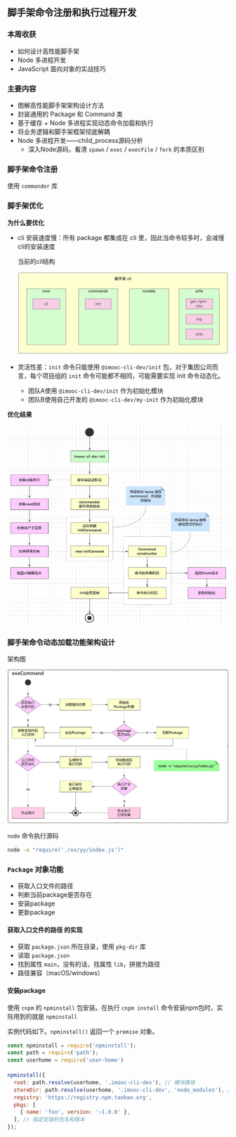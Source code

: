 ## 脚手架命令注册和执行过程开发

### 本周收获

- 如何设计高性能脚手架
- Node 多进程开发
- JavaScript 面向对象的实战技巧

### 主要内容

- 图解高性能脚手架架构设计方法
- 封装通用的 Package 和 Command 类
- 基于缓存 + Node 多进程实现动态命令加载和执行
- 将业务逻辑和脚手架框架彻底解耦
- Node 多进程开发——child_process源码分析
  - 深入Node源码，看清 `spawn` / `exec` / `execFile` / `fork` 的本质区别

### 脚手架命令注册

使用 `commander` 库

### 脚手架优化

**为什么要优化**

- cli 安装速度慢：所有 package 都集成在 cli 里，因此当命令较多时，会减慢cli的安装速度

  当前的cil结构

  ![](./images/未优化的当前结构.png)

- 灵活性差：`init` 命令只能使用 `@imooc-cli-dev/init` 包，对于集团公司而言，每个项目组的 `init` 命令可能都不相同，可能需要实现 init 命令动态化。

  - 团队A使用 `@imooc-cli-dev/init` 作为初始化模块
  - 团队B使用自己开发的 `@imooc-cli-dev/my-init` 作为初始化模块

**优化结果**

![优化结果](./images/优化脚手架架构图.png)

### 脚手架命令动态加载功能架构设计

架构图

![脚手架命令动态加载功能架构设计](./images/脚手架命令动态加载功能架构设计.png)

`node` 命令执行源码

```bash
node -e "require('./xx/yy/index.js')"
```

### `Package` 对象功能

- 获取入口文件的路径
- 判断当前package是否存在
- 安装package
- 更新package

#### 获取入口文件的路径 的实现

- 获取 `package.json` 所在目录，使用 `pkg-dir` 库
- 读取 `package.json` 
- 找到属性 `main`，没有的话，找属性 `lib`，拼接为路径
- 路径兼容（macOS/windows）

#### 安装package

使用 `cnpm` 的 `npminstall` 包安装。在执行 `cnpm install` 命令安装npm包时，实际用到的就是 `npminstall`

实例代码如下。`npminstall()` 返回一个 `promise` 对象。

```javascript
const npminstall = require('npminstall');
const path = require('path');
const userhome = require('user-home')

npminstall({
  root: path.resolve(userhome, '.imooc-cli-dev'), // 模块路径
  storeDir: path.resolve(userhome, '.imooc-cli-dev', 'node_modules'), // 实际存储位置，root + node_modules
  registry: 'https://registry.npm.taobao.org',
  pkgs: [
    { name: 'foo', version: '~1.0.0' },
  ], // 指定安装的包名和版本
});

```




